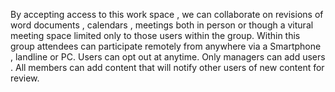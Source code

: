 By accepting access to this work space , we can collaborate on revisions of word documents , calendars , meetings both in person or though a vitural meeting space limited only to those users within the group.
Within this group attendees can participate remotely from anywhere via a Smartphone , landline or PC.
Users can opt out at anytime.
Only managers can add users .
All members can add content that will notify other users of new content for review.